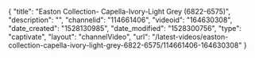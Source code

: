 {
    "title": "Easton Collection- Capella-Ivory-Light Grey (6822-6575)",
    "description": "",
    "channelid": "114661406",
    "videoid": "164630308",
    "date_created": "1528130985",
    "date_modified": "1528300756",
    "type": "captivate",
    "layout": "channelVideo",
    "url": "\/latest-videos\/easton-collection-capella-ivory-light-grey-6822-6575\/114661406-164630308"
}